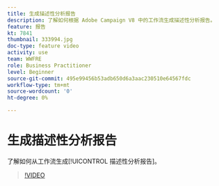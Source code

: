 ```yaml
---
title: 生成描述性分析报告
description: 了解如何根据 Adobe Campaign V8 中的工作流生成描述性分析报告。
feature: 报告
kt: 7841
thumbnail: 333994.jpg
doc-type: feature video
activity: use
team: WWFRE
role: Business Practitioner
level: Beginner
source-git-commit: 495e99456b53adb650d6a3aac230510e64567fdc
workflow-type: tm+mt
source-wordcount: '0'
ht-degree: 0%

---
```



# 生成描述性分析报告

了解如何从工作流生成[!UICONTROL 描述性分析报告]。

>[!VIDEO](https://video.tv.adobe.com/v/333994?quality=12)
